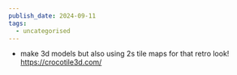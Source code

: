 ```yaml
---
publish_date: 2024-09-11
tags:
  - uncategorised
---
```

- make 3d models but also using 2s tile maps for that retro look!
  https://crocotile3d.com/